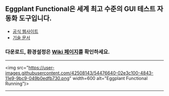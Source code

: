 ## Eggplant Functional은 세계 최고 수준의 GUI 테스트 자동화 도구입니다.
   * [공식 웹사이트](https://eggplant.io/)
   * [기술 문서](http://docs.testplant.com/eggplant-documentation-home.htm)
### 다운로드, 환경설정은 [Wiki 페이지](https://github.com/Kimrock/Eggplant-Functional/wiki)를 확인하세요.
------
<img src="https://user-images.githubusercontent.com/42508143/54476640-02e3c100-4843-11e9-9bc9-049b0edfb730.png" width=600 alt="Eggplant Functional Running")>
<br>

------
